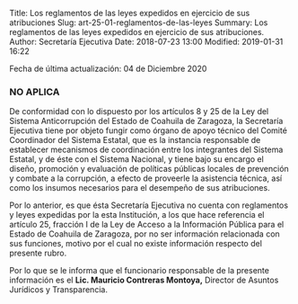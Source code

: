 Title: Los reglamentos de las leyes expedidos en ejercicio de sus atribuciones
Slug: art-25-01-reglamentos-de-las-leyes
Summary: Los reglamentos de las leyes expedidos en ejercicio de sus atribuciones.
Author: Secretaría Ejecutiva
Date: 2018-07-23 13:00
Modified: 2019-01-31 16:22


Fecha de última actualización: 04 de Diciembre 2020

### NO APLICA

De conformidad con lo dispuesto por los artículos 8 y 25 de la Ley del Sistema Anticorrupción del Estado de Coahuila de Zaragoza, la Secretaría Ejecutiva tiene por objeto fungir como órgano de apoyo técnico del Comité Coordinador del Sistema Estatal, que es la instancia responsable de establecer mecanismos de coordinación entre los integrantes del Sistema Estatal, y de éste con el Sistema Nacional, y tiene bajo su encargo el diseño, promoción y evaluación de políticas públicas locales de prevención y combate a la corrupción, a efecto de proveerle la asistencia técnica, así como los insumos necesarios para el desempeño de sus atribuciones.

Por lo anterior, es que ésta Secretaría Ejecutiva no cuenta con reglamentos y leyes expedidas por la esta Institución, a los que hace referencia el artículo 25, fracción I de la Ley de Acceso a la Información Pública para el Estado de Coahuila de Zaragoza, por no ser información relacionada con sus funciones, motivo por el cual no existe información respecto del presente rubro.

Por lo que se le informa que el funcionario responsable de la presente información es el **Lic. Mauricio Contreras Montoya,** Director de Asuntos Jurídicos y Transparencia.